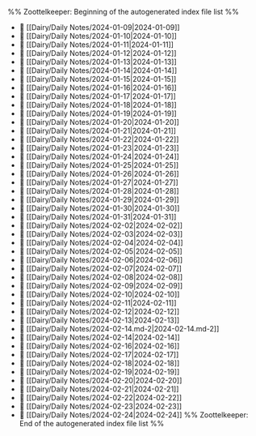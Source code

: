 %% Zoottelkeeper: Beginning of the autogenerated index file list  %%
- 📄 [[Dairy/Daily Notes/2024-01-09|2024-01-09]]
- 📄 [[Dairy/Daily Notes/2024-01-10|2024-01-10]]
- 📄 [[Dairy/Daily Notes/2024-01-11|2024-01-11]]
- 📄 [[Dairy/Daily Notes/2024-01-12|2024-01-12]]
- 📄 [[Dairy/Daily Notes/2024-01-13|2024-01-13]]
- 📄 [[Dairy/Daily Notes/2024-01-14|2024-01-14]]
- 📄 [[Dairy/Daily Notes/2024-01-15|2024-01-15]]
- 📄 [[Dairy/Daily Notes/2024-01-16|2024-01-16]]
- 📄 [[Dairy/Daily Notes/2024-01-17|2024-01-17]]
- 📄 [[Dairy/Daily Notes/2024-01-18|2024-01-18]]
- 📄 [[Dairy/Daily Notes/2024-01-19|2024-01-19]]
- 📄 [[Dairy/Daily Notes/2024-01-20|2024-01-20]]
- 📄 [[Dairy/Daily Notes/2024-01-21|2024-01-21]]
- 📄 [[Dairy/Daily Notes/2024-01-22|2024-01-22]]
- 📄 [[Dairy/Daily Notes/2024-01-23|2024-01-23]]
- 📄 [[Dairy/Daily Notes/2024-01-24|2024-01-24]]
- 📄 [[Dairy/Daily Notes/2024-01-25|2024-01-25]]
- 📄 [[Dairy/Daily Notes/2024-01-26|2024-01-26]]
- 📄 [[Dairy/Daily Notes/2024-01-27|2024-01-27]]
- 📄 [[Dairy/Daily Notes/2024-01-28|2024-01-28]]
- 📄 [[Dairy/Daily Notes/2024-01-29|2024-01-29]]
- 📄 [[Dairy/Daily Notes/2024-01-30|2024-01-30]]
- 📄 [[Dairy/Daily Notes/2024-01-31|2024-01-31]]
- 📄 [[Dairy/Daily Notes/2024-02-02|2024-02-02]]
- 📄 [[Dairy/Daily Notes/2024-02-03|2024-02-03]]
- 📄 [[Dairy/Daily Notes/2024-02-04|2024-02-04]]
- 📄 [[Dairy/Daily Notes/2024-02-05|2024-02-05]]
- 📄 [[Dairy/Daily Notes/2024-02-06|2024-02-06]]
- 📄 [[Dairy/Daily Notes/2024-02-07|2024-02-07]]
- 📄 [[Dairy/Daily Notes/2024-02-08|2024-02-08]]
- 📄 [[Dairy/Daily Notes/2024-02-09|2024-02-09]]
- 📄 [[Dairy/Daily Notes/2024-02-10|2024-02-10]]
- 📄 [[Dairy/Daily Notes/2024-02-11|2024-02-11]]
- 📄 [[Dairy/Daily Notes/2024-02-12|2024-02-12]]
- 📄 [[Dairy/Daily Notes/2024-02-13|2024-02-13]]
- 📄 [[Dairy/Daily Notes/2024-02-14.md-2|2024-02-14.md-2]]
- 📄 [[Dairy/Daily Notes/2024-02-14|2024-02-14]]
- 📄 [[Dairy/Daily Notes/2024-02-16|2024-02-16]]
- 📄 [[Dairy/Daily Notes/2024-02-17|2024-02-17]]
- 📄 [[Dairy/Daily Notes/2024-02-18|2024-02-18]]
- 📄 [[Dairy/Daily Notes/2024-02-19|2024-02-19]]
- 📄 [[Dairy/Daily Notes/2024-02-20|2024-02-20]]
- 📄 [[Dairy/Daily Notes/2024-02-21|2024-02-21]]
- 📄 [[Dairy/Daily Notes/2024-02-22|2024-02-22]]
- 📄 [[Dairy/Daily Notes/2024-02-23|2024-02-23]]
- 📄 [[Dairy/Daily Notes/2024-02-24|2024-02-24]]
%% Zoottelkeeper: End of the autogenerated index file list  %%
